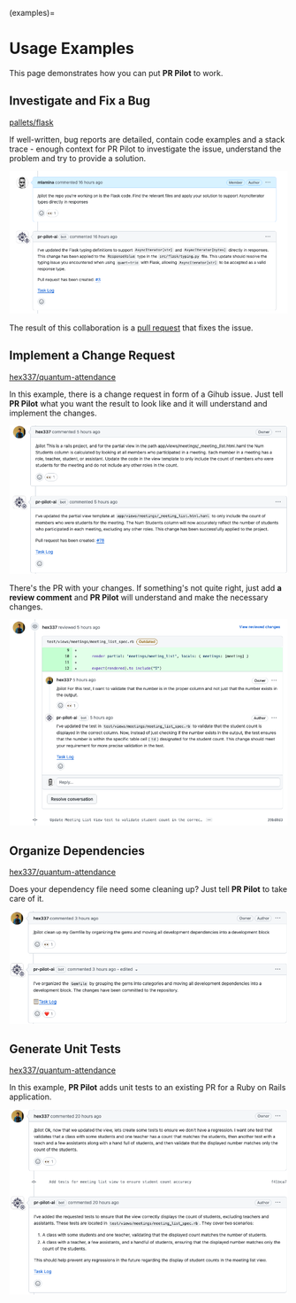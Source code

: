 (examples)=
# Usage Examples

This page demonstrates how you can put **PR Pilot** to work.

## Investigate and Fix a Bug

[pallets/flask](https://github.com/PR-Pilot-AI/demo-flask/issues/2)

If well-written, bug reports are detailed, contain code examples and a stack trace - enough context for PR Pilot to investigate the issue,
understand the problem and try to provide a solution.

![PR Pilot Understands the Issue](img/example1.png)

The result of this collaboration is a [pull request](https://github.com/PR-Pilot-AI/demo-flask/pull/3) that fixes the issue.

## Implement a Change Request

[hex337/quantum-attendance](https://github.com/hex337/quantum-attendance/issues/10)

In this example, there is a change request in form of a Gihub issue.
Just tell **PR Pilot** what you want the result to look like and it will understand and implement the changes.

![PR Pilot Understands the Issue](img/example2.png)

There's the PR with your changes. If something's not quite right,
just add **a review comment** and **PR Pilot** will understand and make the necessary changes.


![PR Pilot Understands the Issue](img/example3.png)


## Organize Dependencies

[hex337/quantum-attendance](https://github.com/hex337/quantum-attendance/pull/79#issuecomment-1994839218)

Does your dependency file need some cleaning up? Just tell **PR Pilot** to take care of it.

![Clean up Gemfile](img/example_gemfile.png)

## Generate Unit Tests

[hex337/quantum-attendance](https://github.com/hex337/quantum-attendance/pull/78#issuecomment-1992749255)

In this example, **PR Pilot** adds unit tests to an existing PR for a Ruby on Rails application.

![Write Unit Tests](img/example_unit_tests.png)